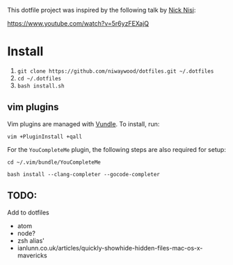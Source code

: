 This dotfile project was inspired by the following talk by [Nick Nisi](https://github.com/nicknisi/):

https://www.youtube.com/watch?v=5r6yzFEXajQ

# Install

1. `git clone https://github.com/niwaywood/dotfiles.git ~/.dotfiles`
2. `cd ~/.dotfiles`
3. `bash install.sh`

## vim plugins

Vim plugins are managed with [Vundle](https://github.com/VundleVim/Vundle.vim). To install, run:

`vim +PluginInstall +qall`

For the `YouCompleteMe` plugin, the following steps are also required for setup:

`cd ~/.vim/bundle/YouCompleteMe`

`bash install --clang-completer --gocode-completer`


## TODO:
Add to dotfiles
- atom
- node?
- zsh alias'
 - ianlunn.co.uk/articles/quickly-showhide-hidden-files-mac-os-x-mavericks
